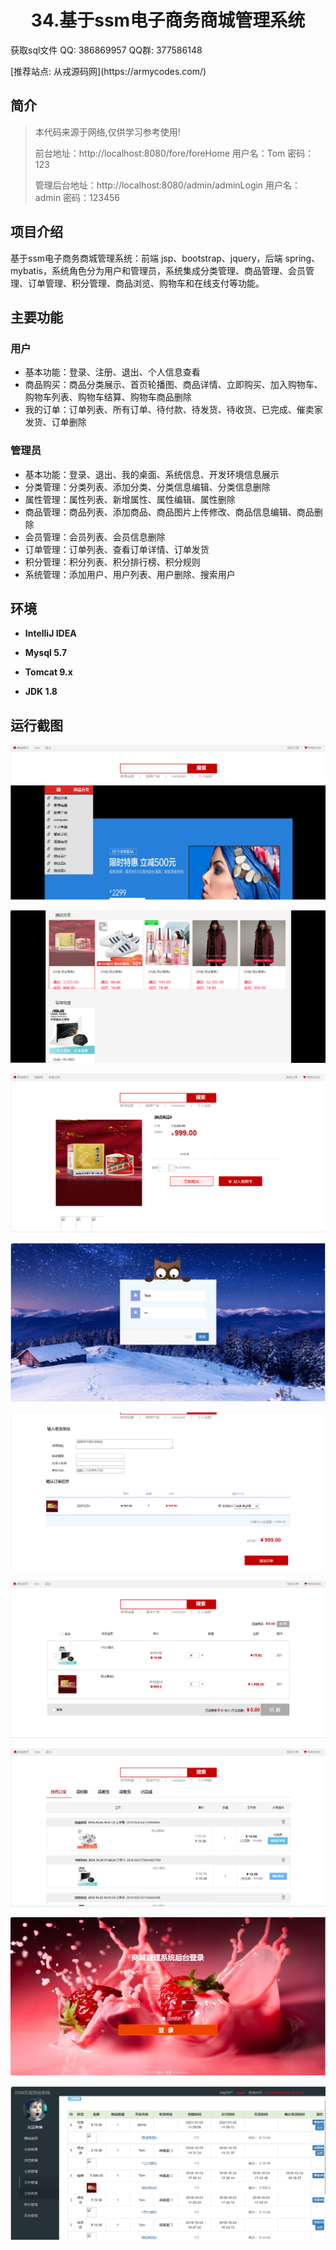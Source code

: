<p><h1 align="center">34.基于ssm电子商务商城管理系统</h1></p>

<p> 获取sql文件 QQ: 386869957 QQ群: 377586148 </p>
<p> [推荐站点: 从戎源码网](https://armycodes.com/) </p>

## 简介

> 本代码来源于网络,仅供学习参考使用!
> 
> 前台地址：http://localhost:8080/fore/foreHome
> 用户名：Tom 密码：123
> 
> 管理后台地址：http://localhost:8080/admin/adminLogin
> 用户名：admin 密码：123456
>

## 项目介绍

基于ssm电子商务商城管理系统：前端 jsp、bootstrap、jquery，后端 spring、mybatis，系统角色分为用户和管理员，系统集成分类管理、商品管理、会员管理、订单管理、积分管理、商品浏览、购物车和在线支付等功能。

## 主要功能

### 用户

- 基本功能：登录、注册、退出、个人信息查看
- 商品购买：商品分类展示、首页轮播图、商品详情、立即购买、加入购物车、购物车列表、购物车结算、购物车商品删除
- 我的订单：订单列表、所有订单、待付款、待发货、待收货、已完成、催卖家发货、订单删除

### 管理员

- 基本功能：登录、退出、我的桌面、系统信息、开发环境信息展示
- 分类管理：分类列表、添加分类、分类信息编辑、分类信息删除
- 属性管理：属性列表、新增属性、属性编辑、属性删除
- 商品管理：商品列表、添加商品、商品图片上传修改、商品信息编辑、商品删除
- 会员管理：会员列表、会员信息删除
- 订单管理：订单列表、查看订单详情、订单发货
- 积分管理：积分列表、积分排行榜、积分规则
- 系统管理：添加用户、用户列表、用户删除、搜索用户

## 环境

- <b>IntelliJ IDEA</b>

- <b>Mysql 5.7</b>

- <b>Tomcat 9.x</b>

- <b>JDK 1.8</b>

## 运行截图
![](screenshot/1.png)

![](screenshot/2.png)

![](screenshot/3.png)

![](screenshot/4.png)

![](screenshot/5.png)

![](screenshot/6.png)

![](screenshot/7.png)

![](screenshot/8.png)

![](screenshot/9.png)